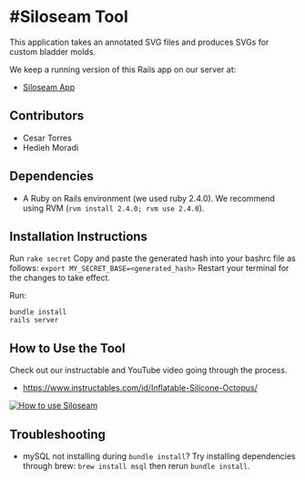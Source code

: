 #Siloseam Tool
=========

This application takes an annotated SVG files and produces SVGs for custom bladder molds. 

We keep a running version of this Rails app on our server at: 

* [Siloseam App](https://hybridatelier.uta.edu/apps/siloseam)

## Contributors

* Cesar Torres
* Hedieh Moradi

## Dependencies

* A Ruby on Rails environment (we used ruby 2.4.0). We recommend using RVM (`rvm install 2.4.0; rvm use 2.4.0`).


## Installation Instructions
Run
`rake secret`
Copy and paste the generated hash into your bashrc file as follows:
`export MY_SECRET_BASE=<generated_hash>`
Restart your terminal for the changes to take effect.

Run: 
```
bundle install
rails server
```

## How to Use the Tool
Check out our instructable and YouTube video going through the process. 
* https://www.instructables.com/id/Inflatable-Silicone-Octopus/

[![How to use Siloseam](http://img.youtube.com/vi/BlMqOIE3d1k/0.jpg)](http://www.youtube.com/watch?v=BlMqOIE3d1k "")

## Troubleshooting

* mySQL not installing during `bundle install`? Try installing dependencies through brew: `brew install msql` then rerun `bundle install`.  

